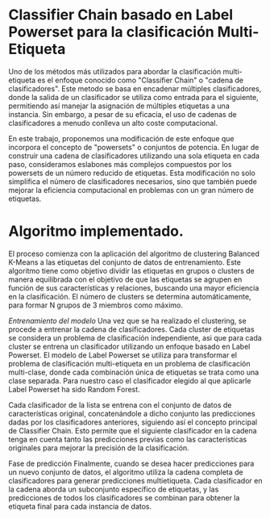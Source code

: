 # Classifier Chain basado en Label Powerset para la clasificación Multi-Etiqueta 

Uno de los métodos más utilizados para abordar la clasificación multi-etiqueta es el
enfoque conocido como "Classifier Chain" o "cadena de clasificadores". Este metodo se
basa en encadenar múltiples clasificadores, donde la salida de un clasificador se utiliza
como entrada para el siguiente, permitiendo así manejar la asignación de múltiples
etiquetas a una instancia. Sin embargo, a pesar de su eficacia, el uso de cadenas de
clasificadores a menudo conlleva un alto coste computacional. 

En este trabajo, proponemos una modificación de este enfoque que incorpora el concepto de
"powersets" o conjuntos de potencia. En lugar de construir una cadena de
clasificadores utilizando una sola etiqueta en cada paso, consideramos eslabones más
complejos compuestos por los powersets de un número reducido de etiquetas. Esta
modificación no solo simplifica el número de clasificadores necesarios, sino que
también puede mejorar la eficiencia computacional en problemas con un gran número
de etiquetas. 

# Algoritmo implementado.

El proceso comienza con la aplicación del algoritmo de clustering Balanced K-Means a
las etiquetas del conjunto de datos de entrenamiento. Este algoritmo tiene como
objetivo dividir las etiquetas en grupos o clusters de manera equilibrada con el objetivo
de que las etiquetas se agrupen en función de sus características y relaciones,
buscando una mayor eficiencia en la clasificación. El número de clusters se determina
automáticamente, para formar N grupos de 3 miembros como máximo.

_Entrenamiento del modelo_
Una vez que se ha realizado el clustering, se procede a entrenar la cadena de
clasificadores. Cada cluster de etiquetas se considera un problema de clasificación
independiente, asi que para cada cluster se entrena un clasificador utilizando un
enfoque basado en Label Powerset. El modelo de Label Powerset se utiliza para
transformar el problema de clasificación multi-etiqueta en un problema de clasificación
multi-clase, donde cada combinación única de etiquetas se trata como una clase
separada. Para nuestro caso el clasificador elegido al que aplicarle Label Powerset ha
sido Random Forest.

Cada clasificador de la lista se entrena con el conjunto de datos de características
original, concatenándole a dicho conjunto las predicciones dadas por los clasificadores
anteriores, siguiendo así el concepto principal de Classifier Chain. Esto permite que el
siguiente clasificador en la cadena tenga en cuenta tanto las predicciones previas como
las características originales para mejorar la precisión de la clasificación.

Fase de predicción
Finalmente, cuando se desea hacer predicciones para un nuevo conjunto de datos, el
algoritmo utiliza la cadena completa de clasificadores para generar predicciones multietiqueta. Cada clasificador en la cadena aborda un subconjunto específico de
etiquetas, y las predicciones de todos los clasificadores se combinan para obtener la
etiqueta final para cada instancia de datos. 

